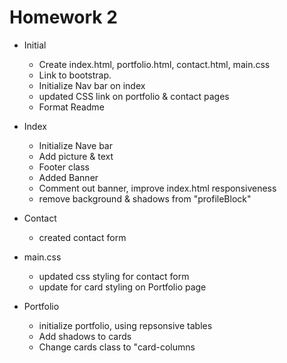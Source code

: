 # Homework 2

* Initial
  - Create index.html, portfolio.html, contact.html, main.css
  - Link to bootstrap. 
  - Initialize Nav bar on index
  - updated CSS link on portfolio & contact pages
  - Format Readme

* Index
  - Initialize Nave bar
  - Add picture & text 
  - Footer class
  - Added Banner
  - Comment out banner, improve index.html responsiveness
  - remove background & shadows from "profileBlock"

* Contact
  - created contact form 

* main.css
  - updated css styling for contact form
  - update for card styling on Portfolio page

* Portfolio
  - initialize portfolio, using repsonsive tables 
  - Add shadows to cards
  - Change cards class to "card-columns